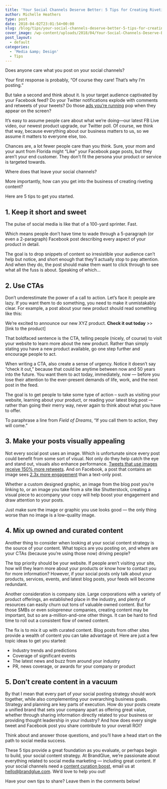 ```yaml
---
title: 'Your Social Channels Deserve Better: 5 Tips for Creating Riveting Content'
author: Michelle Heathers
type: post
date: 2018-04-02T23:01:54+00:00
slug: /blog/tips/your-social-channels-deserve-better-5-tips-for-creating-riveting-content
cover_image: /wp-content/uploads/2018/04/Your-Social-Channels-Deserve-Better_-5-Tips-for-Creating-Riveting-Content.png
post_layout:
  - default
categories:
  - 'Media &amp; Design'
  - Tips
---
```


Does anyone care what you post on your social channels?

Your first response is probably, “Of course they care! That’s why I’m posting.”

But take a second and think about it. Is your target audience captivated by your Facebook feed? Do your Twitter notifications explode with comments and retweets of your tweets? Do those [ads you’re running][1] pop when they appear on the screen?

It’s easy to assume people care about what we’re doing—our latest FB Live video, our newest product upgrade, our Twitter poll. Of course, we think that way, because everything about our business matters to us, so we assume it matters to everyone else, too.

Chances are, a lot fewer people care than you think. Sure, your mom and your aunt from Florida might “Like” your Facebook page posts, but they aren’t your end customer. They don’t fit the persona your product or service is targeted towards.

Where does that leave your social channels?

More importantly, how can you get into the business of creating riveting content?

Here are 5 tips to get you started.

## **1. Keep it short and sweet**

The pulse of social media is like that of a 100-yard sprinter. Fast.

Which means people don’t have time to wade through a 5-paragraph (or even a 2-paragraph) Facebook post describing every aspect of your product in detail.

The goal is to drop snippets of content so irresistible your audience can’t help but notice, and short enough that they’ll actually stop to pay attention. And when they do, the post should make them want to click through to see what all the fuss is about. Speaking of which…

## **2. Use CTAs**

Don’t underestimate the power of a call to action. Let’s face it: people are lazy. If you want them to do something, you need to make it unmistakably clear. For example, a post about your new product should read something like this:

We’re excited to announce our new XYZ product. **Check it out today** >> [link to the product]

That boldfaced sentence is the CTA, telling people (nicely, of course) to visit your website to learn more about the new product. Rather than simply stating you have a new product available, go one step further and encourage people to act.

When writing a CTA, also create a sense of urgency. Notice it doesn’t say “check it out,” because that could be anytime between now and 50 years into the future. You want them to act today, immediately, now &#8212; before you lose their attention to the ever-present demands of life, work, and the next post in the feed.

The goal is to get people to take some type of action – such as visiting your website, learning about your product, or reading your latest blog post &#8212; rather than going their merry way, never again to think about what you have to offer.

To paraphrase a line from _Field of Dreams_, “If you call them to action, they will come.”

## **3. Make your posts visually appealing**

Not every social post uses an image. Which is unfortunate since every post could benefit from some sort of visual. Not only do they help catch the eye and stand out, visuals also enhance performance. [Tweets that use images receive 150% more retweets][2]. And on Facebook, a post that contains an image sees [2.3x more engagement][3] than a text-only post.

Whether a custom designed graphic, an image from the blog post you’re linking to, or an image you take from a site like Shutterstock, creating a visual piece to accompany your copy will help boost your engagement and draw attention to your posts.

Just make sure the image or graphic you use looks good &#8212; the only thing worse than no image is a low-quality image.

## **4. Mix up owned and curated content**

Another thing to consider when looking at your social content strategy is the source of your content. What topics are you posting on, and where are your CTAs (because you’re using those now) driving people?

The top priority should be your website. If people aren’t visiting your site, how will they learn more about your products or know how to contact you for more information? However, if your social posts only talk about your products, services, events, and latest blog posts, your feeds will become redundant.

Another consideration is company size. Large corporations with a variety of product offerings, an established place in the industry, and plenty of resources can easily churn out tons of valuable owned content. But for those SMBs or even solopreneur companies, creating content may be important, but so are a-million-and-one other things. It can be hard to find time to roll out a consistent flow of owned content.

The fix is to mix it up with curated content. Blog posts from other sites provide a wealth of content you can take advantage of. Here are just a few topic ideas to get you started:

- Industry trends and predictions
- Coverage of significant events
- The latest news and buzz from around your industry
- PR, news coverage, or awards for your company or product

## **5. Don’t create content in a vacuum**

By that I mean that every part of your social posting strategy should work together, while also complementing your overarching business goals. Strategy and planning are key parts of execution. How do your posts create a unified brand that sets your company apart as offering great value, whether through sharing information directly related to your business or providing thought leadership in your industry? And how does every single tweet and Facebook post you share contribute to your overall ROI?

Think about and answer those questions, and you’ll have a head start on the path to social media success.

These 5 tips provide a great foundation as you evaluate, or perhaps begin to build, your social content strategy. At BrandGlue, we’re passionate about everything related to social media marketing — including great content. If your social channels need a [content curation boost][4], email us at <hello@brandglue.com>. We’d love to help you out!

Have your own tips to share? Leave them in the comments below!

[1]: /blog/social-media-tips/5-design-must-haves-before-creating-your-social-ad
[2]: https://blog.bufferapp.com/the-power-of-twitters-new-expanded-images-and-how-to-make-the-most-of-it
[3]: http://buzzsumo.com/blog/how-to-massively-boost-your-blog-traffic-with-these-5-awesome-image-stats/
[4]: /#services-bg

